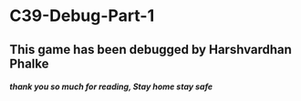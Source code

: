 # C39-Debug-Part-1
## This game has been debugged by Harshvardhan Phalke 
##### thank you so much for reading, Stay home stay safe